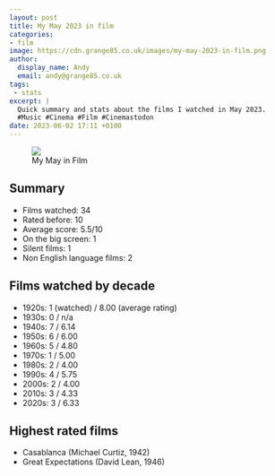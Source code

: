 ```yaml
---
layout: post
title: My May 2023 in film
categories:
- film
image: https://cdn.grange85.co.uk/images/my-may-2023-in-film.png
author:
  display_name: Andy
  email: andy@grange85.co.uk
tags:
 - stats
excerpt: |
  Quick summary and stats about the films I watched in May 2023.
  #Music #Cinema #Film #Cinemastodon
date: 2023-06-02 17:11 +0100
---
```

<figure class="aligncenter"><img src="https://cdn.grange85.co.uk/images/my-may-2023-in-film.png" class="img-responsive" /><figcaption>My May in Film</figcaption></figure>

## Summary
 - Films watched: 34
 - Rated before: 10
 - Average score: 5.5/10
 - On the big screen: 1
 - Silent films: 1
 - Non English language films: 2

## Films watched by decade
 - 1920s: 1 (watched) / 8.00 (average rating)
 - 1930s: 0 / n/a 
 - 1940s: 7 / 6.14
 - 1950s: 6 / 6.00
 - 1960s: 5 / 4.80
 - 1970s: 1 / 5.00
 - 1980s: 2 / 4.00
 - 1990s: 4 / 5.75
 - 2000s: 2 / 4.00
 - 2010s: 3 / 4.33
 - 2020s: 3 / 6.33

## Highest rated films
 - Casablanca (Michael Curtiz, 1942)
 - Great Expectations (David Lean, 1946)

